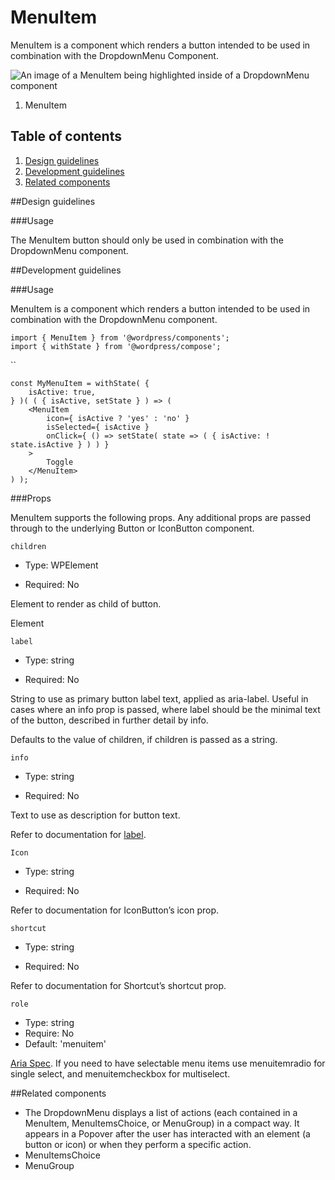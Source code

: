 # MenuItem

MenuItem is a component which renders a button intended to be used in combination with the DropdownMenu Component.

![An image of a MenuItem being highlighted inside of a DropdownMenu component](https://wordpress.org/gutenberg/files/2018/11/MenuItem.png)

1. MenuItem



## Table of contents



1. [Design guidelines](http://#design-guidelines)
2. [Development guidelines](http://#development-guidelines)
3. [Related components](http://#related-components)



##Design guidelines



###Usage

The MenuItem button should only be used in combination with the DropdownMenu component.



##Development guidelines



###Usage



MenuItem is a component which renders a button intended to be used in combination with the DropdownMenu component.



```
import { MenuItem } from '@wordpress/components';
import { withState } from '@wordpress/compose';
```

``

```
const MyMenuItem = withState( {
    isActive: true,
} )( ( { isActive, setState } ) => (
    <MenuItem
        icon={ isActive ? 'yes' : 'no' }
        isSelected={ isActive }
        onClick={ () => setState( state => ( { isActive: ! state.isActive } ) ) }
    >
        Toggle
    </MenuItem>
) );
```



###Props 

MenuItem supports the following props. Any additional props are passed through to the underlying  Button or IconButton component.



```children```

- Type: WPElement

- Required: No


Element to render as child of button.

Element



```label```

- Type: string

- Required: No


String to use as primary button label text, applied as aria-label. Useful in cases where an info prop is passed, where label should be the minimal text of the button, described in further detail by info.

Defaults to the value of children, if children is passed as a string.



```info```

- Type: string

- Required: No


Text to use as description for button text.

Refer to documentation for [label](https://wordpress.org/gutenberg/handbook/components/menu-item/#label).



```Icon```

- Type: string

- Required: No


Refer to documentation for IconButton’s icon prop.



```shortcut```

- Type: string

- Required: No


Refer to documentation for Shortcut’s shortcut prop.



```role```

- Type: string
- Require: No
- Default: 'menuitem'



[Aria Spec](https://www.w3.org/TR/wai-aria-1.1/#aria-checked). If you need to have selectable menu items use menuitemradio for single select, and menuitemcheckbox for multiselect.



##Related components



- The DropdownMenu displays a list of actions (each contained in a MenuItem, MenuItemsChoice, or MenuGroup) in a compact way. It appears in a Popover after the user has interacted with an element (a button or icon) or when they perform a specific action. 
- MenuItemsChoice
- MenuGroup